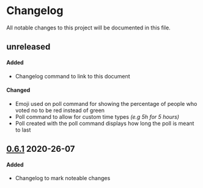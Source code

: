 # Changelog

All notable changes to this project will be documented in this file.  

## unreleased  
  
#### Added  
* Changelog command to link to this document  
  
#### Changed  
* Emoji used on poll command for showing the percentage of people who voted no to be red instead of green   
* Poll command to allow for custom time types *(e.g 5h for 5 hours)*  
* Poll created with the poll command displays how long the poll is meant to last  
  
## [0.6.1](https://github.com/silas-hw/Consumer-Your-Calcium-Discord-Bot/tree/v0.6.1) 2020-26-07  

#### Added  
* Changelog to mark noteable changes  


